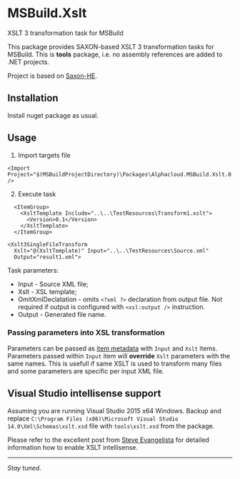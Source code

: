 # MSBuild.Xslt
XSLT 3 transformation task for MSBuild

This package provides SAXON-based XSLT 3 transformation tasks for MSBuild.
This is **tools** package, i.e. no assembly references are added to .NET projects.

Project is based on [Saxon-HE](http://nuget.org/List/Packages/Saxon-HE).


## Installation 

Install nuget package as usual.


## Usage

1. Import targets file 
```
<Import Project="$(MSBuildProjectDirectory)\Packages\Alphacloud.MSBuild.Xslt.0.1.0.0\tools\Alphacloud.MSBuild.Xslt.targets" />
```
2. Execute task
```
  <ItemGroup>
    <XsltTemplate Include="..\..\TestResources\Transform1.xslt">
      <Version>0.1</Version>
    </XsltTemplate>
  </ItemGroup>

<Xslt3SingleFileTransform
  Xslt="@(XsltTemplate)" Input="..\..\TestResources\Source.xml"
  Output="result1.xml">
```

Task parameters:
* Input - Source XML file;
* Xslt - XSL template;
* OmitXmlDeclatation - omits `<?xml ?>` declaration from output file. Not required if output is configured with `<xsl:output />` instruction.
* Output - Generated file name.


### Passing parameters into XSL transformation

Parameters can be passed as [item metadata](https://msdn.microsoft.com/en-us/library/ms171453.aspx) with `Input` and `Xslt` items.
Parameters passed within `Input` item will **override** `Xslt` parameters with the same names. This is usefull if same XSLT is used to transform many files and some parameters 
are specific per input XML file.


## Visual Studio intellisense support

Assuming you are running Visual Studio 2015 x64 Windows. Backup and replace `C:\Program Files (x86)\Microsoft Visual Studio 14.0\Xml\Schemas\xslt.xsd` file with `tools\xslt.xsd` from the package.

Please refer to the excellent post from [Steve Evangelista](http://appdevonsharepoint.com/adding-xslt-2-0-intellisense-to-visual-studio/) for detailed information how to enable XSLT intellisense.

---
*Stay tuned.*
